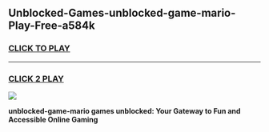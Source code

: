 
## Unblocked-Games-unblocked-game-mario-Play-Free-a584k
<h3>
<a href="https://premium76.site?title=unblocked-game-mario&ref=09A">CLICK TO PLAY</a></h3>
<hr>

<h3>
<a href="https://premium76.site?title=unblocked-game-mario&ref=09A">CLICK 2 PLAY</a>
  
</h3>

<a href="https://premium76.site?title=unblocked-game-mario&ref=09A"><img src="https://clearcache.store/games.png"></a>


**unblocked-game-mario games unblocked: Your Gateway to Fun and Accessible Online Gaming**
